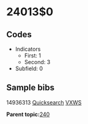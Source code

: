 # 24013$0

## Codes

-   Indicators
    -   First: 1
    -   Second: 3
-   Subfield: 0

## Sample bibs

14936313 [Quicksearch](https://search.library.yale.edu/catalog/14936313) [VXWS](http://prodorbis.library.yale.edu:7014/vxws/GetHoldingsService?bibId=14936313)

**Parent topic:**[240](../../tags/240/240.md)

